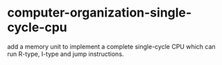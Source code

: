 # computer-organization-single-cycle-cpu
add a memory unit to implement a complete single-cycle CPU which can run R-type, I-type and jump instructions. 
